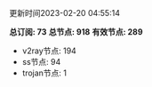 更新时间2023-02-20 04:55:14

**总订阅: 73**
**总节点: 918**
**有效节点: 289**
- v2ray节点: 194
- ss节点: 94
- trojan节点: 1
